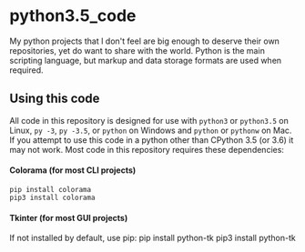 # python3.5_code
My python projects that I don't feel are big enough to deserve their own repositories, yet do want to share with the world. Python is the main scripting language, but markup and data storage formats are used when required.

## Using this code
All code in this repository is designed for use with `python3` or `python3.5` on Linux, `py -3`, `py -3.5`, or `python` on Windows and `python` or `pythonw` on Mac. If you attempt to use this code in a python other than CPython 3.5 (or 3.6) it may not work. Most code in this repository requires these dependencies:

#### Colorama (for most CLI projects)
    pip install colorama
    pip3 install colorama 

#### Tkinter (for most GUI projects)
If not installed by default, use pip:
    pip install python-tk
    pip3 install python-tk

